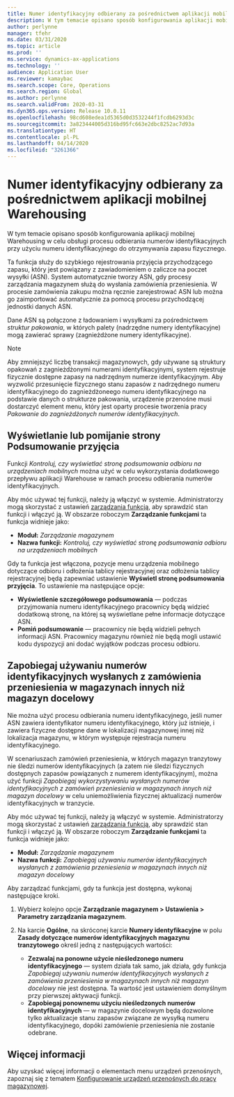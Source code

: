 ```yaml
---
title: Numer identyfikacyjny odbierany za pośrednictwem aplikacji mobilnej Warehousing
description: W tym temacie opisano sposób konfigurowania aplikacji mobilnej Warehousing w celu obsługi procesu odbierania numerów identyfikacyjnych przy użyciu numeru identyfikacyjnego do otrzymywania zapasu fizycznego.
author: perlynne
manager: tfehr
ms.date: 03/31/2020
ms.topic: article
ms.prod: ''
ms.service: dynamics-ax-applications
ms.technology: ''
audience: Application User
ms.reviewer: kamaybac
ms.search.scope: Core, Operations
ms.search.region: Global
ms.author: perlynne
ms.search.validFrom: 2020-03-31
ms.dyn365.ops.version: Release 10.0.11
ms.openlocfilehash: 98cd608edea1d5365d0d3532244f1fcdb6293d3c
ms.sourcegitcommit: 3a823444005d316bd95fc663e2dbc8252ac7d93a
ms.translationtype: HT
ms.contentlocale: pl-PL
ms.lasthandoff: 04/14/2020
ms.locfileid: "3261366"
---
```

# <a name="license-plate-receiving-via-the-warehousing-mobile-app"></a>Numer identyfikacyjny odbierany za pośrednictwem aplikacji mobilnej Warehousing

W tym temacie opisano sposób konfigurowania aplikacji mobilnej Warehousing w celu obsługi procesu odbierania numerów identyfikacyjnych przy użyciu numeru identyfikacyjnego do otrzymywania zapasu fizycznego.

Ta funkcja służy do szybkiego rejestrowania przyjęcia przychodzącego zapasu, który jest powiązany z zawiadomieniem o zaliczce na poczet wysyłki (ASN). System automatycznie tworzy ASN, gdy procesy zarządzania magazynem służą do wysłania zamówienia przeniesienia. W procesie zamówienia zakupu można ręcznie zarejestrować ASN lub można go zaimportować automatycznie za pomocą procesu przychodzącej jednostki danych ASN.

Dane ASN są połączone z ładowaniem i wysyłkami za pośrednictwem *struktur pakowania*, w których palety (nadrzędne numery identyfikacyjne) mogą zawierać sprawy (zagnieżdżone numery identyfikacyjne).

> [!NOTE]
> Aby zmniejszyć liczbę transakcji magazynowych, gdy używane są struktury opakowań z zagnieżdżonymi numerami identyfikacyjnymi, system rejestruje fizycznie dostępne zapasy na nadrzędnym numerze identyfikacyjnym. Aby wyzwolić przesunięcie fizycznego stanu zapasów z nadrzędnego numeru identyfikacyjnego do zagnieżdżoneego numeru identyfikacyjnego na podstawie danych o strukturze pakowania, urządzenie przenośne musi dostarczyć element menu, który jest oparty procesie tworzenia pracy *Pakowanie do zagnieżdżonych numerów identyfikacyjnych*.

<!-- To be used later (will require further editing):
## Warehousing mobile device app processing

When a worker scans an incoming license plate ID, the system initializes a license plate receiving process. Based on this information, the content of the license plate (data coming from the ASN) gets physically registered at the inbound dock location. The flows that follow will depend your business process needs.

## Work policies

As with (for example) the *Report as finished* mobile device menu item process, the license plate receiving process supports several workflows based on the defined setup.

### Work policies with work creation

Registration of physical on-hand where either the same warehouse worker immediately process a put-away work process following the inbound receiving (License plate receiving and put away) or where the registration and put away process gets handled as two different warehouse operations (License plate receiving) following the processing of the put-away work by using the existing work process via another mobile device menu item.

## Work policies without work creation

You can use the license plate receiving process without creating work by using the *License plate receiving without creating work* feature.

By defining **Work policies** with a **Work order type** of *Transfer receipt* and/or *Purchase orders*, and using the **Process** for **License plate receiving (and put away)**, the two Warehousing app process:

- License plate receiving
- License plate receiving and put away

will not create work, but only register the inbound physical inventory on the license plate at the inbound receiving dock.

For more information about the *Report as finished* production scenario, see the [Warehouse work policies overview](warehouse-work-policies.md).

-->

## <a name="show-or-skip-the-receiving-summary-page"></a>Wyświetlanie lub pomijanie strony Podsumowanie przyjęcia

Funkcji *Kontroluj, czy wyświetlać stronę podsumowania odbioru na urządzeniach mobilnych* można użyć w celu wykorzystania dodatkowego przepływu aplikacji Warehouse w ramach procesu odbierania numerów identyfikacyjnych.

Aby móc używać tej funkcji, należy ją włączyć w systemie. Administratorzy mogą skorzystać z ustawień [zarządzania funkcją](../../fin-ops-core/fin-ops/get-started/feature-management/feature-management-overview.md), aby sprawdzić stan funkcji i włączyć ją. W obszarze roboczym **Zarządzanie funkcjami** ta funkcja widnieje jako:

- **Moduł:** *Zarządzanie magazynem*
- **Nazwa funkcji:** *Kontroluj, czy wyświetlać stronę podsumowania odbioru na urządzeniach mobilnych*

Gdy ta funkcja jest włączona, pozycje menu urządzenia mobilnego dotyczące odbioru i odłożenia tablicy rejestracyjnej oraz odłożenia tablicy rejestracyjnej będą zapewniać ustawienie **Wyświetl stronę podsumowania przyjęcia**. To ustawienie ma następujące opcje:

- **Wyświetlenie szczegółowego podsumowania** — podczas przyjmowania numeru identyfikacyjnego pracownicy będą widzieć dodatkową stronę, na której są wyświetlane pełne informacje dotyczące ASN.
- **Pomiń podsumowanie** — pracownicy nie będą widzieli pełnych informacji ASN. Pracownicy magazynu również nie będą mogli ustawić kodu dyspozycji ani dodać wyjątków podczas procesu odbioru.

## <a name="prevent-transfer-ordershipped-license-plates-from-being-used-at-warehouses-other-than-the-destination-warehouse"></a>Zapobiegaj używaniu numerów identyfikacyjnych wysłanych z zamówienia przeniesienia w magazynach innych niż magazyn docelowy

Nie można użyć procesu odbierania numeru identyfikacyjnego, jeśli numer ASN zawiera identyfikator numeru identyfikacyjnego, który już istnieje, i zawiera fizyczne dostępne dane w lokalizacji magazynowej innej niż lokalizacja magazynu, w którym występuje rejestracja numeru identyfikacyjnego.

W scenariuszach zamówień przeniesienia, w których magazyn tranzytowy nie śledzi numerów identyfikacyjnych (a zatem nie śledzi fizycznych dostępnych zapasów powiązanych z numerem identyfikacyjnym), można użyć funkcji *Zapobiegaj wykorzystywaniu wysłanych numerów identyfikacyjnych z zamówień przeniesienia w magazynach innych niż magazyn docelowy* w celu uniemożliwienia fizycznej aktualizacji numerów identyfikacyjnych w tranzycie.

Aby móc używać tej funkcji, należy ją włączyć w systemie. Administratorzy mogą skorzystać z ustawień [zarządzania funkcją](../../fin-ops-core/fin-ops/get-started/feature-management/feature-management-overview.md), aby sprawdzić stan funkcji i włączyć ją. W obszarze roboczym **Zarządzanie funkcjami** ta funkcja widnieje jako:

- **Moduł:** *Zarządzanie magazynem*
- **Nazwa funkcji:** *Zapobiegaj używaniu numerów identyfikacyjnych wysłanych z zamówienia przeniesienia w magazynach innych niż magazyn docelowy*

Aby zarządzać funkcjami, gdy ta funkcja jest dostępna, wykonaj następujące kroki.

1. Wybierz kolejno opcje **Zarządzanie magazynem \> Ustawienia \> Parametry zarządzania magazynem**.
1. Na karcie **Ogólne**, na skróconej karcie **Numery identyfikacyjne** w polu **Zasady dotyczące numerów identyfikacyjnych magazynu tranzytowego** określ jedną z następujących wartości:

    - **Zezwalaj na ponowne użycie nieśledzonego numeru identyfikacyjnego** — system działa tak samo, jak działa, gdy funkcja *Zapobiegaj używaniu numerów identyfikacyjnych wysłanych z zamówienia przeniesienia w magazynach innych niż magazyn docelowy* nie jest dostępna. Ta wartość jest ustawieniem domyślnym przy pierwszej aktywacji funkcji.
    - **Zapobiegaj ponownemu użyciu nieśledzonych numerów identyfikacyjnych** — w magazynie docelowym będą dozwolone tylko aktualizacje stanu zapasów związane ze wysyłką numeru identyfikacyjnego, dopóki zamówienie przeniesienia nie zostanie odebrane.

## <a name="more-information"></a>Więcej informacji

<!-- To read more about inbound loads, see [Link for Inbound load (Olga's doc.)] -->

Aby uzyskać więcej informacji o elementach menu urządzeń przenośnych, zapoznaj się z tematem [Konfigurowanie urządzeń przenośnych do pracy magazynowej](configure-mobile-devices-warehouse.md).
